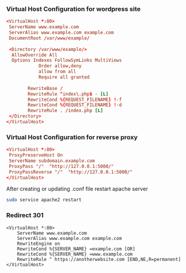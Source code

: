 ### Virtual Host Configuration for wordpress site
```conf
<VirtualHost *:80>  
 ServerName www.example.com  
 ServerAlias www.example.com example.com  
 DocumentRoot /var/www/example/  
  
 <Directory /var/www/example/>  
  AllowOverride All  
  Options Indexes FollowSymLinks MultiViews  
            Order allow,deny  
            allow from all  
            Require all granted  
  
        RewriteBase /  
        RewriteRule ^index\.php$ - [L]  
        RewriteCond %{REQUEST_FILENAME} !-f  
        RewriteCond %{REQUEST_FILENAME} !-d  
        RewriteRule . /index.php [L]  
 </Directory>  
</VirtualHost>
```

### Virtual Host Configuration for reverse proxy
```conf
<VirtualHost *:80>
 ProxyPreserveHost On
 ServerName subdomain.example.com
 ProxyPass "/"  "http://127.0.0.1:5000/"
 ProxyPassReverse "/"  "http://127.0.0.1:5000/"
</VirtualHost>
```
After creating or updating .conf file restart apache server

```sh
sudo service apache2 restart
```

### Redirect 301

```
<VirtualHost *:80>
	ServerName www.example.com
	ServerAlias www.example.com example.com
	RewriteEngine on
	RewriteCond %{SERVER_NAME} =example.com [OR]
	RewriteCond %{SERVER_NAME} =www.example.com
	RewriteRule ^ https://anotherwebsite.com [END,NE,R=permanent]
</VirtualHost>
```
